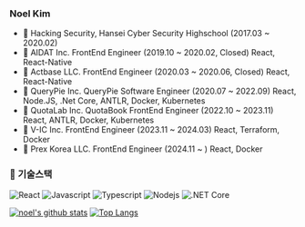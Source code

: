 ### Noel Kim
- :school: Hacking Security, Hansei Cyber Security Highschool (2017.03 ~ 2020.02)
- :office: AIDAT Inc. FrontEnd Engineer (2019.10 ~ 2020.02, Closed) React, React-Native
- :office: Actbase LLC. FrontEnd Engineer (2020.03 ~ 2020.06, Closed) React, React-Native
- :office: QueryPie Inc. QueryPie Software Engineer (2020.07 ~ 2022.09) React, Node.JS, .Net Core, ANTLR, Docker, Kubernetes
- :office: QuotaLab Inc. QuotaBook FrontEnd Engineer (2022.10 ~ 2023.11) React, ANTLR, Docker, Kubernetes
- :office: V-IC Inc. FrontEnd Engineer (2023.11 ~ 2024.03) React, Terraform, Docker
- :office: Prex Korea LLC. FrontEnd Engineer (2024.11 ~ ) React, Docker

### 🔭 기술스택
![React](https://img.shields.io/badge/-React-61DAFB?logo=react&logoColor=white&style=flat)
![Javascript](https://img.shields.io/badge/Javascript-FFE400?logo=javascript&logoColor=white&style=flat)
![Typescript](https://img.shields.io/badge/Typescript-0054FF?logo=typescript&logoColor=white&style=flat)
![Nodejs](https://img.shields.io/badge/Node.js-43853d?logo=node.js&logoColor=white&style=flat)
![.NET Core](https://img.shields.io/badge/-.NET%20Core-512BD4?logo=dotnet&logoColor=white&style=flat)

[![noel's github stats](https://github-readme-stats.vercel.app/api?username=nnnnoel)](https://github.com/nnnnoel)
[![Top Langs](https://github-readme-stats.vercel.app/api/top-langs/?username=nnnnoel&layout=compact)](https://github.com/nnnnoel)
